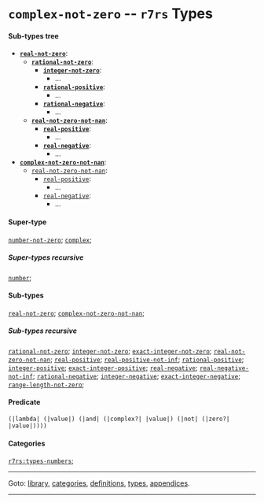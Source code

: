 

<a id='type__r7rs__complex-not-zero'></a>

# `complex-not-zero` -- `r7rs` Types


#### Sub-types tree

* **[`real-not-zero`](../../r7rs/types/real-not-zero.md#type__r7rs__real-not-zero)**:
  * **[`rational-not-zero`](../../r7rs/types/rational-not-zero.md#type__r7rs__rational-not-zero)**:
    * **[`integer-not-zero`](../../r7rs/types/integer-not-zero.md#type__r7rs__integer-not-zero)**:
      * ...
    * **[`rational-positive`](../../r7rs/types/rational-positive.md#type__r7rs__rational-positive)**:
      * ...
    * **[`rational-negative`](../../r7rs/types/rational-negative.md#type__r7rs__rational-negative)**:
      * ...
  * **[`real-not-zero-not-nan`](../../r7rs/types/real-not-zero-not-nan.md#type__r7rs__real-not-zero-not-nan)**:
    * **[`real-positive`](../../r7rs/types/real-positive.md#type__r7rs__real-positive)**:
      * ...
    * **[`real-negative`](../../r7rs/types/real-negative.md#type__r7rs__real-negative)**:
      * ...
* **[`complex-not-zero-not-nan`](../../r7rs/types/complex-not-zero-not-nan.md#type__r7rs__complex-not-zero-not-nan)**:
  * [`real-not-zero-not-nan`](../../r7rs/types/real-not-zero-not-nan.md#type__r7rs__real-not-zero-not-nan):
    * [`real-positive`](../../r7rs/types/real-positive.md#type__r7rs__real-positive):
      * ...
    * [`real-negative`](../../r7rs/types/real-negative.md#type__r7rs__real-negative):
      * ...


#### Super-type

[`number-not-zero`](../../r7rs/types/number-not-zero.md#type__r7rs__number-not-zero);
[`complex`](../../r7rs/types/complex.md#type__r7rs__complex);


##### Super-types recursive

[`number`](../../r7rs/types/number.md#type__r7rs__number);


#### Sub-types

[`real-not-zero`](../../r7rs/types/real-not-zero.md#type__r7rs__real-not-zero);
[`complex-not-zero-not-nan`](../../r7rs/types/complex-not-zero-not-nan.md#type__r7rs__complex-not-zero-not-nan);


##### Sub-types recursive

[`rational-not-zero`](../../r7rs/types/rational-not-zero.md#type__r7rs__rational-not-zero);
[`integer-not-zero`](../../r7rs/types/integer-not-zero.md#type__r7rs__integer-not-zero);
[`exact-integer-not-zero`](../../r7rs/types/exact-integer-not-zero.md#type__r7rs__exact-integer-not-zero);
[`real-not-zero-not-nan`](../../r7rs/types/real-not-zero-not-nan.md#type__r7rs__real-not-zero-not-nan);
[`real-positive`](../../r7rs/types/real-positive.md#type__r7rs__real-positive);
[`real-positive-not-inf`](../../r7rs/types/real-positive-not-inf.md#type__r7rs__real-positive-not-inf);
[`rational-positive`](../../r7rs/types/rational-positive.md#type__r7rs__rational-positive);
[`integer-positive`](../../r7rs/types/integer-positive.md#type__r7rs__integer-positive);
[`exact-integer-positive`](../../r7rs/types/exact-integer-positive.md#type__r7rs__exact-integer-positive);
[`real-negative`](../../r7rs/types/real-negative.md#type__r7rs__real-negative);
[`real-negative-not-inf`](../../r7rs/types/real-negative-not-inf.md#type__r7rs__real-negative-not-inf);
[`rational-negative`](../../r7rs/types/rational-negative.md#type__r7rs__rational-negative);
[`integer-negative`](../../r7rs/types/integer-negative.md#type__r7rs__integer-negative);
[`exact-integer-negative`](../../r7rs/types/exact-integer-negative.md#type__r7rs__exact-integer-negative);
[`range-length-not-zero`](../../r7rs/types/range-length-not-zero.md#type__r7rs__range-length-not-zero);


#### Predicate

```
(|lambda| (|value|) (|and| (|complex?| |value|) (|not| (|zero?| |value|))))
```


#### Categories

[`r7rs:types-numbers`](../../r7rs/categories/r7rs_3a_types-numbers.md#category__r7rs__r7rs_3a_types-numbers);

----

Goto: [library](../../r7rs/_index.md#library__r7rs), [categories](../../r7rs/categories/_index.md#toc__r7rs__categories), [definitions](../../r7rs/definitions/_index.md#toc__r7rs__definitions), [types](../../r7rs/types/_index.md#toc__r7rs__types), [appendices](../../r7rs/appendices/_index.md#toc__r7rs__appendices).

----

